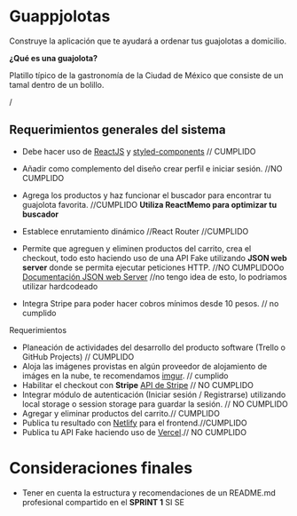 # Guappjolotas

Construye la aplicación que te ayudará a ordenar tus guajolotas a domicilio.

**¿Qué es una guajolota?**

Platillo típico de la gastronomía de la Ciudad de México que consiste de un tamal dentro de un bolillo.

/

## Requerimientos generales del sistema

- Debe hacer uso de [ReactJS](https://es.reactjs.org/) y [styled-components](https://styled-components.com/)
  // CUMPLIDO

- Añadir como complemento del diseño crear perfil e iniciar sesión.
  //NO CUMPLIDO

- Agrega los productos y haz funcionar el buscador para encontrar tu guajolota favorita.
  //CUMPLIDO
  **Utiliza ReactMemo para optimizar tu buscador**

- Establece enrutamiento dinámico //React Router
  //CUMPLIDO

- Permite que agreguen y eliminen productos del carrito, crea el checkout, todo esto haciendo uso de una API Fake utilizando **JSON web server** donde se permita ejecutar peticiones HTTP.
  //NO CUMPLIDOOo
  [Documentación JSON web Server](https://github.com/typicode/json-server) //no tengo idea de esto, lo podriamos utilizar hardcodeado

- Integra Stripe para poder hacer cobros mínimos desde 10 pesos. // no cumplido

Requerimientos

- Planeación de actividades del desarrollo del producto software (Trello o GitHub Projects) // CUMPLIDO
- Aloja las imágenes provistas en algún proveedor de alojamiento de imáges en la nube, te recomendamos [imgur](https://imgur.com/). // cumplido
- Habilitar el checkout con **Stripe** [API de Stripe](https://stripe.com/docs/api) // NO CUMPLIDO
- Integrar módulo de autenticación (Iniciar sesión / Registrarse) utilizando local storage o session storage para guardar la sesión. // NO CUMPLIDO
- Agregar y eliminar productos del carrito.// CUMPLIDO
- Publica tu resultado con [Netlify](https://www.netlify.com/) para el frontend.//CUMPLIDO
- Publica tu API Fake haciendo uso de [Vercel](https://vercel.com/).// NO CUMPLIDO

# Consideraciones finales

- Tener en cuenta la estructura y recomendaciones de un README.md profesional compartido en el **SPRINT 1** SI SE
